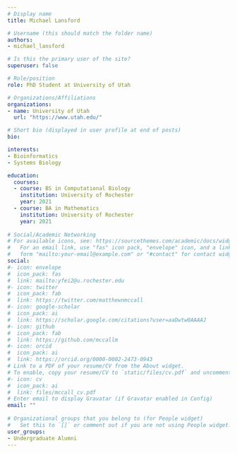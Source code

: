```yaml
---
# Display name
title: Michael Lansford

# Username (this should match the folder name)
authors:
- michael_lansford

# Is this the primary user of the site?
superuser: false

# Role/position
role: PhD Student at University of Utah

# Organizations/Affiliations
organizations:
- name: University of Utah
  url: "https://www.utah.edu/"

# Short bio (displayed in user profile at end of posts)
bio: 

interests:
- Bioinformatics
- Systems Biology

education:
  courses:
  - course: BS in Computational Biology
    institution: University of Rochester
    year: 2021
  - course: BA in Mathematics
    institution: University of Rochester
    year: 2021
    
# Social/Academic Networking
# For available icons, see: https://sourcethemes.com/academic/docs/widgets/#icons
#   For an email link, use "fas" icon pack, "envelope" icon, and a link in the
#   form "mailto:your-email@example.com" or "#contact" for contact widget.
social:
#- icon: envelope
#  icon_pack: fas
#  link: mailto:yfei2@u.rochester.edu
#- icon: twitter
#  icon_pack: fab
#  link: https://twitter.com/matthewnmccall
#- icon: google-scholar
#  icon_pack: ai
#  link: https://scholar.google.com/citations?user=aaDwtw0AAAAJ
#- icon: github
#  icon_pack: fab
#  link: https://github.com/mccallm
#- icon: orcid
#  icon_pack: ai
#  link: https://orcid.org/0000-0002-2473-0943
# Link to a PDF of your resume/CV from the About widget.
# To enable, copy your resume/CV to `static/files/cv.pdf` and uncomment the lines below.  
#- icon: cv
#  icon_pack: ai
#  link: files/mccall_cv.pdf
# Enter email to display Gravatar (if Gravatar enabled in Config)
email: ""
  
# Organizational groups that you belong to (for People widget)
#   Set this to `[]` or comment out if you are not using People widget.  
user_groups:
- Undergraduate Alumni
---
```



